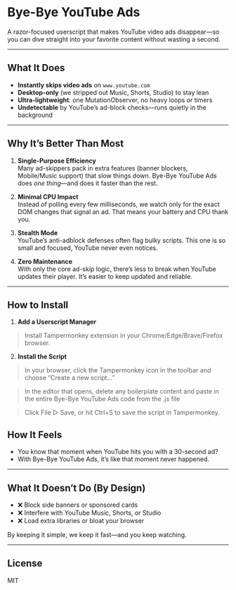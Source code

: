 # Bye-Bye YouTube Ads

A razor-focused userscript that makes YouTube video ads disappear—so you can dive straight into your favorite content without wasting a second.

---

## What It Does

- **Instantly skips video ads** on `www.youtube.com`  
- **Desktop-only** (we stripped out Music, Shorts, Studio) to stay lean  
- **Ultra-lightweight**: one MutationObserver, no heavy loops or timers  
- **Undetectable** by YouTube’s ad-block checks—runs quietly in the background  

---

## Why It’s Better Than Most

1. **Single-Purpose Efficiency**  
   Many ad-skippers pack in extra features (banner blockers, Mobile/Music support) that slow things down. Bye-Bye YouTube Ads does *one thing*—and does it faster than the rest.

2. **Minimal CPU Impact**  
   Instead of polling every few milliseconds, we watch only for the exact DOM changes that signal an ad. That means your battery and CPU thank you.

3. **Stealth Mode**  
   YouTube’s anti-adblock defenses often flag bulky scripts. This one is so small and focused, YouTube never even notices.

4. **Zero Maintenance**  
   With only the core ad-skip logic, there’s less to break when YouTube updates their player. It’s easier to keep updated and reliable.

---

## How to Install

1. **Add a Userscript Manager**

> Install Tampermonkey extension in your Chrome/Edge/Brave/Firefox browser.

2. **Install the Script**

> In your browser, click the Tampermonkey icon in the toolbar and choose “Create a new script…”

> In the editor that opens, delete any boilerplate content and paste in the entire Bye-Bye YouTube Ads code from the .js file

> Click File ▷ Save, or hit Ctrl+S to save the script in Tampermonkey.

## How It Feels

- You know that moment when YouTube hits you with a 30-second ad?  
- With Bye-Bye YouTube Ads, it’s like that moment never happened.

---

## What It Doesn’t Do (By Design)

- ❌ Block side banners or sponsored cards  
- ❌ Interfere with YouTube Music, Shorts, or Studio  
- ❌ Load extra libraries or bloat your browser  

By keeping it simple, we keep it fast—and you keep watching.  

---

## License

MIT

